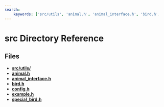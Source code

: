 ```yaml
---
search:
    keywords: ['src/utils', 'animal.h', 'animal_interface.h', 'bird.h', 'config.h', 'example.h', 'special_bird.h']
---
```


# src Directory Reference

## Files

* **[src/utils/](dir_313caf1132e152dd9b58bea13a4052ca.md)**
* **[animal.h](animal_8h.md)**
* **[animal\_interface.h](animal__interface_8h.md)**
* **[bird.h](bird_8h.md)**
* **[config.h](config_8h.md)**
* **[example.h](example_8h.md)**
* **[special\_bird.h](special__bird_8h.md)**
